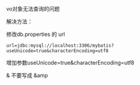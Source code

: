 vo对象无法查询的问题

解决方法：

修改db.properties  的  url

```
url=jdbc:mysql://localhost:3306/mybatis?useUnicode=true&characterEncoding=utf8
```

增加参数useUnicode=true&characterEncoding=utf8

&  不要写成  &amp

